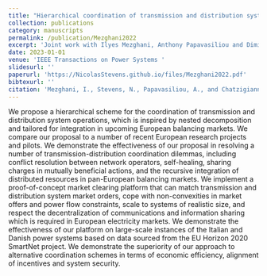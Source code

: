 ```yaml
---
title: "Hierarchical coordination of transmission and distribution system operations in European balancing markets"
collection: publications
category: manuscripts
permalink: /publication/Mezghani2022
excerpt: 'Joint work with Ilyes Mezghani, Anthony Papavasiliou and Dimitris Chatzigiannis.'
date: 2023-01-01
venue: 'IEEE Transactions on Power Systems '
slidesurl: ''
paperurl: 'https://NicolasStevens.github.io/files/Mezghani2022.pdf'
bibtexurl: ''
citation: 'Mezghani, I., Stevens, N., Papavasiliou, A., and Chatzigiannis, D. I. (2023). Hierarchical coordination of transmission and distribution system operations in European balancing markets. IEEE Transactions on Power Systems 38 (5), 3990-4002.'
---
```

We propose a hierarchical scheme for the coordination of transmission and distribution system operations, which is inspired by nested decomposition and tailored for integration in upcoming European balancing markets. We compare our proposal to a number of recent European research projects and pilots. We demonstrate the effectiveness of our proposal in resolving a number of transmission-distribution coordination dilemmas, including conflict resolution between network operators, self-healing, sharing charges in mutually beneficial actions, and the recursive integration of distributed resources in pan-European balancing markets. We implement a proof-of-concept market clearing platform that can match transmission and distribution system market orders, cope with non-convexities in market offers and power flow constraints, scale to systems of realistic size, and respect the decentralization of communications and information sharing which is required in European electricity markets. We demonstrate the effectiveness of our platform on large-scale instances of the Italian and Danish power systems based on data sourced from the EU Horizon 2020 SmartNet project. We demonstrate the superiority of our approach to alternative coordination schemes in terms of economic efficiency, alignment of incentives and system security.
